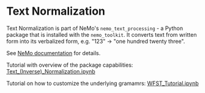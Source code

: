 # Text Normalization

Text Normalization is part of NeMo's `nemo_text_processing` - a Python package that is installed with the `nemo_toolkit`. 
It converts text from written form into its verbalized form, e.g. "123" -> "one hundred twenty three".

See [NeMo documentation](https://docs.nvidia.com/deeplearning/nemo/user-guide/docs/en/stable/nlp/text_normalization/wfst/wfst_text_normalization.html) for details.

Tutorial with overview of the package capabilities: [Text_(Inverse)_Normalization.ipynb](https://colab.research.google.com/github/NVIDIA/NeMo/blob/stable/tutorials/text_processing/Text_(Inverse)_Normalization.ipynb)

Tutorial on how to customize the underlying gramamrs: [WFST_Tutorial.ipynb](https://colab.research.google.com/github/NVIDIA/NeMo/blob/stable/tutorials/text_processing/WFST_Tutorial.ipynb)